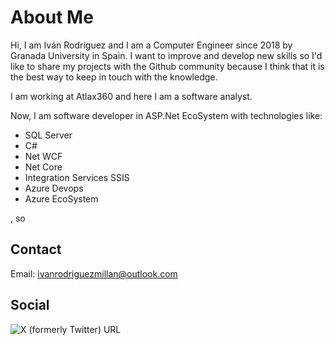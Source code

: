 # About Me
Hi, I am Iván Rodríguez and I am a Computer Engineer since 2018 by Granada University in Spain.
I want to improve and develop new skills so I'd like to share my projects with the Github community 
because I think that it is the best way to keep in touch with the knowledge.

I am working at Atlax360 and here I am a software analyst.

Now, I am software developer in ASP.Net EcoSystem with technologies like:

- SQL Server
- C#
- Net WCF
- Net Core
- Integration Services SSIS
- Azure Devops
- Azure EcoSystem

, so 

## Contact
Email: ivanrodriguezmillan@outlook.com

## Social
![X (formerly Twitter) URL](https://img.shields.io/twitter/url?url=https%3A%2F%2Fx.com%2F_IvanRodguez&style=for-the-badge&logo=x&label=Twitter&labelColor=blue)

